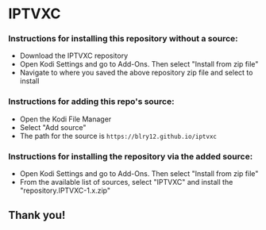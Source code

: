 # IPTVXC


### Instructions for installing this repository without a source:

<ul>
    <li>Download the IPTVXC repository</li>
    <li>Open Kodi Settings and go to Add-Ons. Then select "Install from zip file"</li>
    <li>Navigate to where you saved the above repository zip file and select to install</li>
</ul>

### Instructions for adding this repo's source:

<ul>
    <li>Open the Kodi File Manager</li>
    <li>Select "Add source"</li>
    <li>The path for the source is <code>https://blry12.github.io/iptvxc</code></li>
</ul>  



### Instructions for installing the repository via the added source:

<ul>
    <li>Open Kodi Settings and go to Add-Ons. Then select "Install from zip file"</li>
    <li>From the available list of sources, select "IPTVXC" and install the "repository.IPTVXC-1.x.zip"</li>
</ul>



## Thank you!
